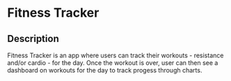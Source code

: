 # Fitness Tracker
## Description
Fitness Tracker is an app where users can track their workouts - resistance and/or cardio - for the day. Once the workout is over, user can then see a dashboard on workouts for the day to track progess through charts.
